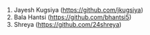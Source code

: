 1. Jayesh Kugsiya (https://github.com/jkugsiya)
2. Bala Hantsi    (https://github.com/bhantsi5) 
3. Shreya         (https://github.com/24shreya)        
